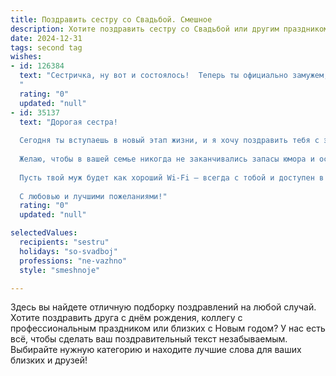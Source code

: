 ```yaml
---
title: Поздравить сестру со Свадьбой. Смешное
description: Хотите поздравить сестру со Свадьбой или другим праздником? Наш ИИ создаст незабываемое поздравление, а вы обязательно выделитесь среди других.  
date: 2024-12-31
tags: second tag
wishes:
- id: 126384
  text: "Сестричка, ну вот и состоялось!  Теперь ты официально замужем, а значит, можешь смело валить все свои проблемы на мужа!  Шучу, конечно (ну, почти).  Поздравляю с этим важным и смешным событием! Желаю вам с супругом океана любви, горы терпения и холодильника, всегда полного вкусняшек!  Горько! (Но не слишком, вы же ещё жить будете!)
  "
  rating: "0"
  updated: "null"
- id: 35137
  text: "Дорогая сестра!
  
  Сегодня ты вступаешь в новый этап жизни, и я хочу поздравить тебя с этим знаменательным событием! Пусть твоя жизнь станет похожа на комедийный фильм: смех без конца, неожиданные повороты сюжета и, конечно, идеальный партнер на главной роли!
  
  Желаю, чтобы в вашей семье никогда не заканчивались запасы юмора и остроты. Пусть даже самые трудные моменты превращаются в шутки, а каждое утро начинается с улыбки и чашки кофе (или двух)!
  
  Пусть твой муж будет как хороший Wi-Fi — всегда с тобой и доступен в любое время. А главное, помни: если у вас возникнут разногласия, просто посчитайте, сколько раз он забыл выкинуть мусор — это быстро поможет вам распределить роли в семье!
  
  С любовью и лучшими пожеланиями!"
  rating: "0"
  updated: "null"

selectedValues:
  recipients: "sestru"
  holidays: "so-svadboj"
  professions: "ne-vazhno"
  style: "smeshnoje"

---
```


Здесь вы найдете отличную подборку поздравлений на любой случай.
Хотите поздравить друга с днём рождения, коллегу с профессиональным праздником или близких с Новым годом? У нас есть всё, чтобы сделать ваш поздравительный текст незабываемым. Выбирайте нужную категорию и находите лучшие слова для ваших близких и друзей!
